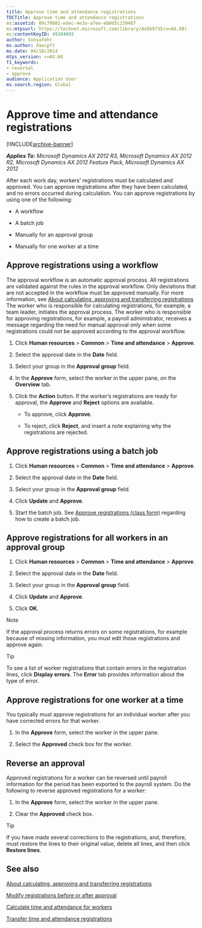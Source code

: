 ```yaml
---
title: Approve time and attendance registrations
TOCTitle: Approve time and attendance registrations
ms:assetid: 09c79081-edec-4e3a-a7ee-eb0d5c239467
ms:mtpsurl: https://technet.microsoft.com/library/Aa569735(v=AX.60)
ms:contentKeyID: 49384093
author: tonyafehr
ms.author: daxcpft
ms.date: 04/18/2014
mtps_version: v=AX.60
f1_keywords:
- reversal
- approve
audience: Application User
ms.search.region: Global
---
```


# Approve time and attendance registrations 


[!INCLUDE[archive-banner](includes/archive-banner.md)]


_**Applies To:** Microsoft Dynamics AX 2012 R3, Microsoft Dynamics AX 2012 R2, Microsoft Dynamics AX 2012 Feature Pack, Microsoft Dynamics AX 2012_

After each work day, workers’ registrations must be calculated and approved. You can approve registrations after they have been calculated, and no errors occurred during calculation. You can approve registrations by using one of the following:

  - A workflow

  - A batch job

  - Manually for an approval group

  - Manually for one worker at a time

## Approve registrations using a workflow

The approval workflow is an automatic approval process. All registrations are validated against the rules in the approval workflow. Only deviations that are not accepted in the workflow must be approved manually. For more information, see [About calculating, approving and transferring registrations](about-calculating-approving-and-transferring-registrations.md) The worker who is responsible for calculating registrations, for example, a team leader, initiates the approval process. The worker who is responsible for approving registrations, for example, a payroll administrator, receives a message regarding the need for manual approval only when some registrations could not be approved according to the approval workflow.

1.  Click **Human resources** \> **Common** \> **Time and attendance** \> **Approve**.

2.  Select the approval date in the **Date** field.

3.  Select your group in the **Approval group** field.

4.  In the **Approve** form, select the worker in the upper pane, on the **Overview** tab.

5.  Click the **Action** button. If the worker’s registrations are ready for approval, the **Approve** and **Reject** options are available.
    
      - To approve, click **Approve**.
    
      - To reject, click **Reject**, and insert a note explaining why the registrations are rejected.

## Approve registrations using a batch job

1.  Click **Human resources** \> **Common** \> **Time and attendance** \> **Approve**.

2.  Select the approval date in the **Date** field.

3.  Select your group in the **Approval group** field.

4.  Click **Update** and **Approve**.

5.  Start the batch job. See [Approve registrations (class form)](https://technet.microsoft.com/library/aa551722\(v=ax.60\)) regarding how to create a batch job.

## Approve registrations for all workers in an approval group

1.  Click **Human resources** \> **Common** \> **Time and attendance** \> **Approve**.

2.  Select the approval date in the **Date** field.

3.  Select your group in the **Approval group** field.

4.  Click **Update** and **Approve**.

5.  Click **OK**.


> [!NOTE]
> <P>If the approval process returns errors on some registrations, for example because of missing information, you must edit those registrations and approve again.</P>




> [!TIP]
> <P>To see a list of worker registrations that contain errors in the registration lines, click <STRONG>Display errors</STRONG>. The <STRONG>Error</STRONG> tab provides information about the type of error.</P>



## Approve registrations for one worker at a time

You typically must approve registrations for an individual worker after you have corrected errors for that worker.

1.  In the **Approve** form, select the worker in the upper pane.

2.  Select the **Approved** check box for the worker.

## Reverse an approval

Approved registrations for a worker can be reversed until payroll information for the period has been exported to the payroll system. Do the following to reverse approved registrations for a worker:

1.  In the **Approve** form, select the worker in the upper pane.

2.  Clear the **Approved** check box.


> [!TIP]
> <P>If you have made several corrections to the registrations, and, therefore, must restore the lines to their original value, delete all lines, and then click <STRONG>Restore lines</STRONG>.</P>



## See also

[About calculating, approving and transferring registrations](about-calculating-approving-and-transferring-registrations.md)

[Modify registrations before or after approval](modify-registrations-before-or-after-approval.md)

[Calculate time and attendance for workers](calculate-time-and-attendance-for-workers.md)

[Transfer time and attendance registrations](transfer-time-and-attendance-registrations.md)

  


